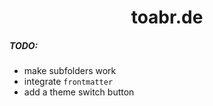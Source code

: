 <div align="center">
<h1>toabr.de</h1>
</div>

##### TODO:
- make subfolders work
- integrate `frontmatter`
- add a theme switch button
